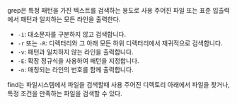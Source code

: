 grep은 특정 패턴을 가진 텍스트를 검색하는 용도로 사용
주어진 파일 또는 표준 입출력에서 패턴과 일치하는 모든 라인을 출력한다.
- `-i`: 대소문자를 구분하지 않고 검색합니다.
- `-r` 또는 `-R`: 디렉터리와 그 아래 모든 하위 디렉터리에서 재귀적으로 검색합니다.
- `-v`: 패턴과 일치하지 않는 라인을 출력합니다.
- `-E`: 확장 정규식을 사용하여 패턴을 지정합니다.
- `-n`: 매칭되는 라인의 번호를 함께 출력합니다.

find는 파일시스템에서 파일을 검색할때 사용
주어진 디렉토리 아래에서 파일을 찾거나, 특정 조건을 만족하는 파일을 검색할 수 있다.
